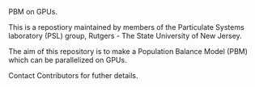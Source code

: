 PBM on GPUs.

This is a repostiory maintained by members of the Particulate Systems laboratory (PSL) group, Rutgers - The State University of New Jersey.

The aim of this repository is to make a Population Balance Model (PBM) which can be parallelized on GPUs.

Contact Contributors for futher details.



